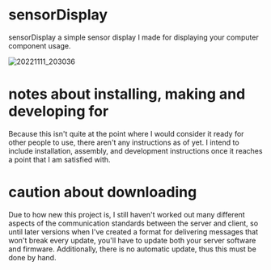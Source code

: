 # sensorDisplay
sensorDisplay a simple sensor display I made for displaying your computer component usage.

![20221111_203036](https://user-images.githubusercontent.com/66819523/201289687-f78ecff1-d936-422c-bfa9-5180658b42f0.jpg)

# notes about installing, making and developing for
Because this isn't quite at the point where I would consider it ready for other people to use, there aren't any instructions as of yet. I intend to include installation, assembly, and development instructions once it reaches a point that I am satisfied with.

# caution about downloading
Due to how new this project is, I still haven't worked out many different aspects of the communication standards between the server and client, so until later versions when I've created a format for delivering messages that won't break every update, you'll have to update both your server software and firmware. Additionally, there is no automatic update, thus this must be done by hand.
